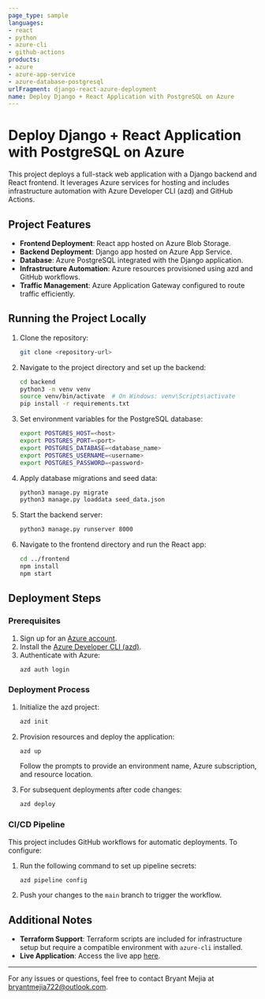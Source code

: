 ```yaml
---
page_type: sample
languages:
- react
- python
- azure-cli
- github-actions
products:
- azure
- azure-app-service
- azure-database-postgresql
urlFragment: django-react-azure-deployment
name: Deploy Django + React Application with PostgreSQL on Azure
---
```


# Deploy Django + React Application with PostgreSQL on Azure

This project deploys a full-stack web application with a Django backend and React frontend. It leverages Azure services for hosting and includes infrastructure automation with Azure Developer CLI (azd) and GitHub Actions.

## Project Features

- **Frontend Deployment**: React app hosted on Azure Blob Storage.
- **Backend Deployment**: Django app hosted on Azure App Service.
- **Database**: Azure PostgreSQL integrated with the Django application.
- **Infrastructure Automation**: Azure resources provisioned using azd and GitHub workflows.
- **Traffic Management**: Azure Application Gateway configured to route traffic efficiently.

## Running the Project Locally

1. Clone the repository:
   ```sh
   git clone <repository-url>
   ```
2. Navigate to the project directory and set up the backend:
   ```sh
   cd backend
   python3 -m venv venv
   source venv/bin/activate  # On Windows: venv\Scripts\activate
   pip install -r requirements.txt
   ```
3. Set environment variables for the PostgreSQL database:
   ```sh
   export POSTGRES_HOST=<host>
   export POSTGRES_PORT=<port>
   export POSTGRES_DATABASE=<database_name>
   export POSTGRES_USERNAME=<username>
   export POSTGRES_PASSWORD=<password>
   ```
4. Apply database migrations and seed data:
   ```sh
   python3 manage.py migrate
   python3 manage.py loaddata seed_data.json
   ```
5. Start the backend server:
   ```sh
   python3 manage.py runserver 8000
   ```
6. Navigate to the frontend directory and run the React app:
   ```sh
   cd ../frontend
   npm install
   npm start
   ```

## Deployment Steps

### Prerequisites

1. Sign up for an [Azure account](https://azure.microsoft.com/free/).
2. Install the [Azure Developer CLI (azd)](https://learn.microsoft.com/azure/developer/azure-developer-cli/install-azd).
3. Authenticate with Azure:
   ```sh
   azd auth login
   ```

### Deployment Process

1. Initialize the azd project:
   ```sh
   azd init
   ```
2. Provision resources and deploy the application:
   ```sh
   azd up
   ```
   Follow the prompts to provide an environment name, Azure subscription, and resource location.

3. For subsequent deployments after code changes:
   ```sh
   azd deploy
   ```

### CI/CD Pipeline

This project includes GitHub workflows for automatic deployments. To configure:

1. Run the following command to set up pipeline secrets:
   ```sh
   azd pipeline config
   ```
2. Push your changes to the `main` branch to trigger the workflow.

## Additional Notes

- **Terraform Support**: Terraform scripts are included for infrastructure setup but require a compatible environment with `azure-cli` installed.
- **Live Application**: Access the live app [here](Insert-live-link).

---

For any issues or questions, feel free to contact Bryant Mejia at bryantmejia722@outlook.com.
